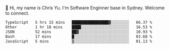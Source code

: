 👋 Hi, my name is Chris Yu. I'm Software Enginner base in Sydney. Welcome to connect.

<!--START_SECTION:waka-->

```txt
TypeScript   5 hrs 15 mins   ████████████████▓░░░░░░░░   66.37 %
Other        1 hr 18 mins    ████░░░░░░░░░░░░░░░░░░░░░   16.53 %
JSON         52 mins         ██▓░░░░░░░░░░░░░░░░░░░░░░   10.93 %
Bash         17 mins         █░░░░░░░░░░░░░░░░░░░░░░░░   03.68 %
JavaScript   5 mins          ▒░░░░░░░░░░░░░░░░░░░░░░░░   01.13 %
```

<!--END_SECTION:waka-->
